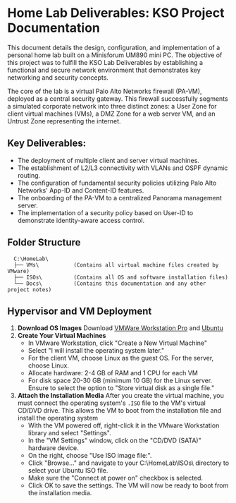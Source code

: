 # Home Lab Deliverables: KSO Project Documentation
This document details the design, configuration, and implementation of a personal home lab built on a Minisforum UM890 mini PC. The objective of this project was to fulfill the KSO Lab Deliverables by establishing a functional and secure network environment that demonstrates key networking and security concepts.

The core of the lab is a virtual Palo Alto Networks firewall (PA-VM), deployed as a central security gateway. This firewall successfully segments a simulated corporate network into three distinct zones: a User Zone for client virtual machines (VMs), a DMZ Zone for a web server VM, and an Untrust Zone representing the internet.

## Key Deliverables:
* The deployment of multiple client and server virtual machines.
* The establishment of L2/L3 connectivity with VLANs and OSPF dynamic routing.
* The configuration of fundamental security policies utilizing Palo Alto Networks' App-ID and Content-ID features.
* The onboarding of the PA-VM to a centralized Panorama management server.
* The implementation of a security policy based on User-ID to demonstrate identity-aware access control.

## Folder Structure
```
  C:\HomeLab\
  ├── VMs\           (Contains all virtual machine files created by VMware)
  ├── ISOs\          (Contains all OS and software installation files)
  └── Docs\          (Contains this documentation and any other project notes)
```
## Hypervisor and VM Deployment
1. **Download OS Images**
   Download [VMWare Workstation Pro](https://access.broadcom.com/default/ui/v1/signin/) and [Ubuntu](https://ubuntu.com/tutorials/install-ubuntu-desktop)
2. **Create Your Virtual Machines**
   * In VMware Workstation, click "Create a New Virtual Machine"
   * Select "I will install the operating system later."
   * For the client VM, choose Linux as the guest OS. For the server, choose Linux.
   * Allocate hardware: 2-4 GB of RAM and 1 CPU for each VM
   * For disk space 20-30 GB (minimum 10 GB) for the Linux server. Ensure to select the option to "Store virtual disk as a single file."
3. **Attach the Installation Media**
   After you create the virtual machine, you must connect the operating system's ```.ISO``` file to the VM's virtual CD/DVD drive. This allows the VM to boot from the installation file and install the operating system
   * With the VM powered off, right-click it in the VMware Workstation library and select "Settings".
   * In the "VM Settings" window, click on the "CD/DVD (SATA)" hardware device.
   * On the right, choose "Use ISO image file:".
   * Click "Browse..." and navigate to your C:\HomeLab\ISOs\ directory to select your Ubuntu ISO file.
   * Make sure the "Connect at power on" checkbox is selected.
   * Click OK to save the settings. The VM will now be ready to boot from the installation media.
